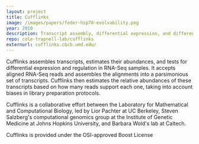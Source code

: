 ```yaml
---
layout: project
title: Cufflinks
image: /images/papers/feder-hsp70-evolvability.png
year: 2010
description: Transcript assembly, differential expression, and differential regulation for RNA-Seq
repo: cole-trapnell-lab/cufflinks
externurl: cufflinks.cbcb.umd.edu/
---
```


Cufflinks assembles transcripts, estimates their abundances, and tests for differential expression and regulation in RNA-Seq samples. It accepts aligned RNA-Seq reads and assembles the alignments into a parsimonious set of transcripts. Cufflinks then estimates the relative abundances of these transcripts based on how many reads support each one, taking into account biases in library preparation protocols. 

Cufflinks is a collaborative effort between the Laboratory for Mathematical and Computational Biology, led by Lior Pachter at UC Berkeley, Steven Salzberg's computational genomics group at the Institute of Genetic Medicine at Johns Hopkins University, and Barbara Wold's lab at Caltech. 

Cufflinks is provided under the OSI-approved Boost License